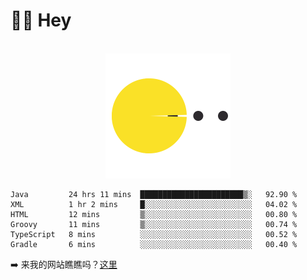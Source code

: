 
# 👋🏻 Hey
<div align="center">
	<br>
	<img src="https://raw.githubusercontent.com/Aniket965/Aniket965/master/pacman.svg?sanitize=true" width="200" height="200">
	<br>
</div>

<!--START_SECTION:waka-->

```text
Java         24 hrs 11 mins  ███████████████████████▒░   92.90 %
XML          1 hr 2 mins     █░░░░░░░░░░░░░░░░░░░░░░░░   04.02 %
HTML         12 mins         ▒░░░░░░░░░░░░░░░░░░░░░░░░   00.80 %
Groovy       11 mins         ▒░░░░░░░░░░░░░░░░░░░░░░░░   00.74 %
TypeScript   8 mins          ░░░░░░░░░░░░░░░░░░░░░░░░░   00.52 %
Gradle       6 mins          ░░░░░░░░░░░░░░░░░░░░░░░░░   00.40 %
```

<!--END_SECTION:waka-->

 ➡️  来我的网站瞧瞧吗？[这里](https://www.shaolongfei.com)
